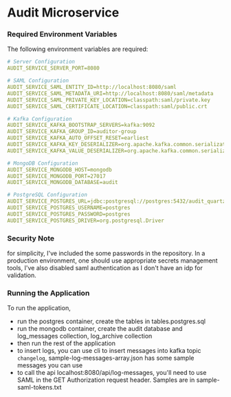 # Audit Microservice

### Required Environment Variables

The following environment variables are required:

```yaml
# Server Configuration
AUDIT_SERVICE_SERVER_PORT=8080

# SAML Configuration
AUDIT_SERVICE_SAML_ENTITY_ID=http://localhost:8080/saml
AUDIT_SERVICE_SAML_METADATA_URI=http://localhost:8080/saml/metadata
AUDIT_SERVICE_SAML_PRIVATE_KEY_LOCATION=classpath:saml/private.key
AUDIT_SERVICE_SAML_CERTIFICATE_LOCATION=classpath:saml/public.crt

# Kafka Configuration
AUDIT_SERVICE_KAFKA_BOOTSTRAP_SERVERS=kafka:9092
AUDIT_SERVICE_KAFKA_GROUP_ID=auditor-group
AUDIT_SERVICE_KAFKA_AUTO_OFFSET_RESET=earliest
AUDIT_SERVICE_KAFKA_KEY_DESERIALIZER=org.apache.kafka.common.serialization.StringDeserializer
AUDIT_SERVICE_KAFKA_VALUE_DESERIALIZER=org.apache.kafka.common.serialization.StringDeserializer

# MongoDB Configuration
AUDIT_SERVICE_MONGODB_HOST=mongodb
AUDIT_SERVICE_MONGODB_PORT=27017
AUDIT_SERVICE_MONGODB_DATABASE=audit

# PostgreSQL Configuration
AUDIT_SERVICE_POSTGRES_URL=jdbc:postgresql://postgres:5432/audit_quartz
AUDIT_SERVICE_POSTGRES_USERNAME=postgres
AUDIT_SERVICE_POSTGRES_PASSWORD=postgres
AUDIT_SERVICE_POSTGRES_DRIVER=org.postgresql.Driver
```

### Security Note

for simplicity, I've included the some passwords in the repository. In a production environment, one should use appropriate secrets management tools, I've also disabled saml authentication as I don't have an idp for validation.

### Running the Application

To run the application, 
- run the postgres container, create the tables in tables.postgres.sql
- run the mongodb container, create the audit database and log_messages collection, log_archive collection
- then run the rest of the application
- to insert logs, you can use cli to insert messages into kafka topic `changelog`, sample-log-messages-array.json has some sample messages you can use
- to call the api localhost:8080/api/log-messages, you'll need to use SAML <auth token> in the GET Authorization request header.  Samples are in sample-saml-tokens.txt

